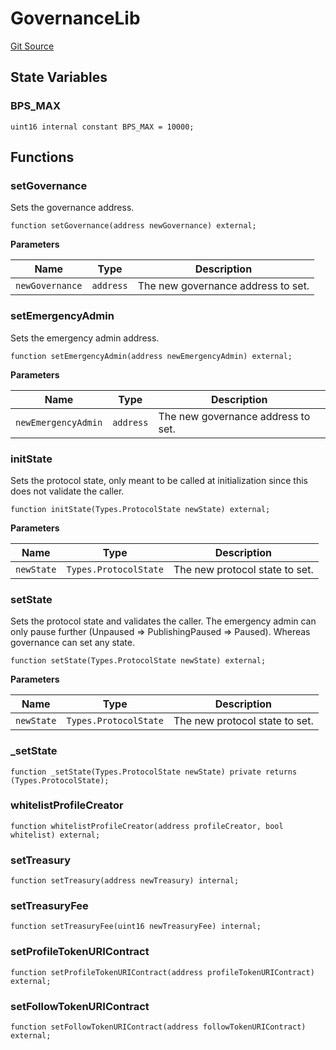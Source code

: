 # GovernanceLib
[Git Source](https://github.com/digiv3rse/protocol-contracts/blob/78826068117a4eb9f5d01837d2d88deb72b92ea0/contracts/libraries/GovernanceLib.sol)


## State Variables
### BPS_MAX

```solidity
uint16 internal constant BPS_MAX = 10000;
```


## Functions
### setGovernance

Sets the governance address.


```solidity
function setGovernance(address newGovernance) external;
```
**Parameters**

|Name|Type|Description|
|----|----|-----------|
|`newGovernance`|`address`|The new governance address to set.|


### setEmergencyAdmin

Sets the emergency admin address.


```solidity
function setEmergencyAdmin(address newEmergencyAdmin) external;
```
**Parameters**

|Name|Type|Description|
|----|----|-----------|
|`newEmergencyAdmin`|`address`|The new governance address to set.|


### initState

Sets the protocol state, only meant to be called at initialization since
this does not validate the caller.


```solidity
function initState(Types.ProtocolState newState) external;
```
**Parameters**

|Name|Type|Description|
|----|----|-----------|
|`newState`|`Types.ProtocolState`|The new protocol state to set.|


### setState

Sets the protocol state and validates the caller. The emergency admin can only
pause further (Unpaused => PublishingPaused => Paused). Whereas governance can set any
state.


```solidity
function setState(Types.ProtocolState newState) external;
```
**Parameters**

|Name|Type|Description|
|----|----|-----------|
|`newState`|`Types.ProtocolState`|The new protocol state to set.|


### _setState


```solidity
function _setState(Types.ProtocolState newState) private returns (Types.ProtocolState);
```

### whitelistProfileCreator


```solidity
function whitelistProfileCreator(address profileCreator, bool whitelist) external;
```

### setTreasury


```solidity
function setTreasury(address newTreasury) internal;
```

### setTreasuryFee


```solidity
function setTreasuryFee(uint16 newTreasuryFee) internal;
```

### setProfileTokenURIContract


```solidity
function setProfileTokenURIContract(address profileTokenURIContract) external;
```

### setFollowTokenURIContract


```solidity
function setFollowTokenURIContract(address followTokenURIContract) external;
```

